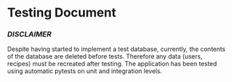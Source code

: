# Testing Document

### *DISCLAIMER*
Despite having started to implement a test database, currently, the contents of the database are deleted before tests. Therefore any data (users, recipes) must be recreated after testing. The application has been tested using automatic pytests on unit and integration levels.


